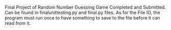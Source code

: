 Final Project of Random Number Guessing Game Completed and Submitted.
Can be found in finalunittesting.py and final.py files.
As for the File IO, the program must run once to have something to save to the file before it can read from it.
